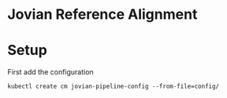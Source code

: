 # Jovian Reference Alignment

# Setup

First add the configuration

```kubectl create cm jovian-pipeline-config --from-file=config/```
